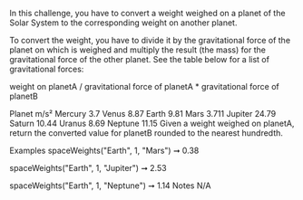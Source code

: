 In this challenge, you have to convert a weight weighed on a planet of the Solar System to the corresponding weight on another planet.

To convert the weight, you have to divide it by the gravitational force of the planet on which is weighed and multiply the result (the mass) for the gravitational force of the other planet. See the table below for a list of gravitational forces:

weight on planetA / gravitational force of planetA * gravitational force of planetB

Planet	m/s²
Mercury	3.7
Venus	8.87
Earth	9.81
Mars	3.711
Jupiter	24.79
Saturn	10.44
Uranus	8.69
Neptune	11.15
Given a weight weighed on planetA, return the converted value for planetB rounded to the nearest hundredth.

Examples
spaceWeights("Earth", 1, "Mars") ➞ 0.38

spaceWeights("Earth", 1, "Jupiter") ➞ 2.53

spaceWeights("Earth", 1, "Neptune") ➞ 1.14
Notes
N/A